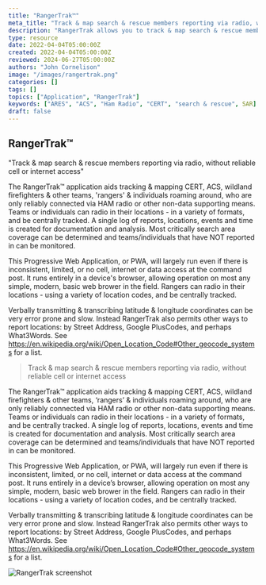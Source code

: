```yaml
---
title: "RangerTrak™"
meta_title: "Track & map search & rescue members reporting via radio, without reliable cell or internet access "
description: "RangerTrak allows you to track & map search & rescue members reporting via radio, without reliable cell or internet access"
type: resource
date: 2022-04-04T05:00:00Z
created: 2022-04-04T05:00:00Z
reviewed: 2024-06-27T05:00:00Z
authors: "John Cornelison"
image: "/images/rangertrak.png"
categories: []
tags: []
topics: ["Application", "RangerTrak"]
keywords: ["ARES", "ACS", "Ham Radio", "CERT", "search & rescue", SAR]
draft: false
---
```


## RangerTrak™

"Track & map search & rescue members reporting via radio, without reliable cell or internet access"

The RangerTrak™ application aids tracking & mapping CERT, ACS, wildland firefighters & other teams, 'rangers' & individuals roaming around, who are only reliably connected via HAM radio or other non-data supporting means. Teams or individuals can radio in their locations - in a variety of formats, and be centrally tracked. A single log of reports, locations, events and time is created for documentation and analysis. Most critically search area coverage can be determined and teams/individuals that have NOT reported in can be monitored.

This Progressive Web Application, or PWA, will largely run even if there is inconsistent, limited, or no cell, internet or data access at the command post. It runs entirely in a device's browser, allowing operation on most any simple, modern, basic web brower in the field. Rangers can radio in their locations - using a variety of location codes, and be centrally tracked.

Verbally transmitting & transcribing latitude & longitude coordinates can be very error prone and slow. Instead RangerTrak also permits other ways to report locations: by Street Address, Google PlusCodes, and perhaps What3Words. See https://en.wikipedia.org/wiki/Open_Location_Code#Other_geocode_systems for a list.

> Track & map search & rescue members reporting via radio, without reliable cell or internet access

The RangerTrak™ application aids tracking & mapping CERT, ACS, wildland firefighters & other teams, ‘rangers’ & individuals roaming around, who are only reliably connected via HAM radio or other non-data supporting means. Teams or individuals can radio in their locations - in a variety of formats, and be centrally tracked. A single log of reports, locations, events and time is created for documentation and analysis. Most critically search area coverage can be determined and teams/individuals that have NOT reported in can be monitored.

This Progressive Web Application, or PWA, will largely run even if there is inconsistent, limited, or no cell, internet or data access at the command post. It runs entirely in a device’s browser, allowing operation on most any simple, modern, basic web brower in the field. Rangers can radio in their locations - using a variety of location codes, and be centrally tracked.

Verbally transmitting & transcribing latitude & longitude coordinates can be very error prone and slow. Instead RangerTrak also permits other ways to report locations: by Street Address, Google PlusCodes, and perhaps What3Words. See https://en.wikipedia.org/wiki/Open_Location_Code#Other_geocode_systems for a list.

![RangerTrak screenshot](images/entry.png)
